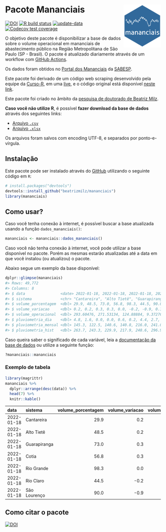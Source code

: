 
<!-- README.md is generated from README.Rmd. Please edit that file -->

# Pacote Mananciais <img src="man/figures/hexlogo.png" align="right" width = "120px"/>

<!-- badges: start -->

[![DOI](https://zenodo.org/badge/DOI/10.5281/zenodo.4733056.svg)](https://doi.org/10.5281/zenodo.4733056)
[![R build
status](https://github.com/beatrizmilz/mananciais/workflows/R-CMD-check/badge.svg)](https://github.com/beatrizmilz/mananciais/actions)
[![update-data](https://github.com/beatrizmilz/mananciais/actions/workflows/2-update_data.yaml/badge.svg)](https://github.com/beatrizmilz/mananciais/actions/workflows/2-update_data.yaml)
[![Codecov test
coverage](https://codecov.io/gh/beatrizmilz/mananciais/branch/master/graph/badge.svg)](https://codecov.io/gh/beatrizmilz/mananciais?branch=master)
<!-- badges: end -->

O objetivo deste pacote é disponibilizar a base de dados sobre o volume
operacional em mananciais de abastecimento público na Região
Metropolitana de São Paulo (SP - Brasil). O pacote é atualizado
diariamente através de um workflow com [GitHub
Actions](https://github.com/beatrizmilz/mananciais/actions).

Os dados foram obtidos no [Portal dos
Mananciais](http://mananciais.sabesp.com.br/Situacao) da
[SABESP](http://site.sabesp.com.br/site/Default.aspx).

Este pacote foi derivado de um código web scraping desenvolvido pela
equipe da [Curso-R](https://www.curso-r.com/), em uma
[live](https://youtu.be/jvZIxrMmOcQ), e o código original está
disponível [neste
link](https://github.com/curso-r/lives/blob/master/drafts/20200730_scraper_sabesp.R).

Este pacote foi criado no âmbito da [pesquisa de doutorado de Beatriz
Milz](https://beatrizmilz.github.io/tese/).

**Caso você não utilize R**, é possível **fazer download da base de
dados** através dos seguintes links:

  - [Arquivo
    `.csv`](https://github.com/beatrizmilz/mananciais/raw/master/inst/extdata/mananciais.csv)
  - [Arquivo
    `.xlsx`](https://github.com/beatrizmilz/mananciais/blob/master/inst/extdata/mananciais.xlsx?raw=true)

Os arquivos foram salvos com encoding UTF-8, e separados por
ponto-e-vírgula.

## Instalação

Este pacote pode ser instalado através do [GitHub](https://github.com/)
utilizando o seguinte código em `R`:

``` r
# install.packages("devtools")
devtools::install_github("beatrizmilz/mananciais")
library(mananciais)
```

## Como usar?

Caso você tenha conexão à internet, é possível buscar a base atualizada
usando a função `dados_mananciais()`:

``` r
mananciais <- mananciais::dados_mananciais() 
```

Caso você não tenha conexão à internet, você pode utilizar a base
disponível no pacote. Porém as mesmas estarão atualizadas até a data em
que você instalou (ou atualizou) o pacote.

Abaixo segue um exemplo da base disponível:

``` r
dplyr::glimpse(mananciais)
#> Rows: 49,772
#> Columns: 8
#> $ data                <date> 2022-01-18, 2022-01-18, 2022-01-18, 2022-01-18, 2…
#> $ sistema             <chr> "Cantareira", "Alto Tietê", "Guarapiranga", "Cotia…
#> $ volume_porcentagem  <dbl> 29.9, 48.5, 73.0, 56.8, 98.3, 44.5, 90.0, 29.7, 48…
#> $ volume_variacao     <dbl> 0.2, 0.2, 0.3, 0.3, 0.0, -0.2, -0.9, 0.1, 0.3, 0.0…
#> $ volume_operacional  <dbl> 293.60476, 271.53134, 124.88884, 9.37276, 110.2843…
#> $ pluviometria_dia    <dbl> 4.8, 1.6, 0.0, 0.0, 0.6, 0.2, 4.4, 2.7, 13.9, 22.8…
#> $ pluviometria_mensal <dbl> 145.3, 122.5, 140.6, 140.8, 216.0, 241.0, 229.0, 1…
#> $ pluviometria_hist   <dbl> 263.7, 243.3, 229.9, 217.9, 248.6, 296.9, 273.1, 2…
```

Caso queira saber o significado de cada variável, leia a [documentação
da base de
dados](https://beatrizmilz.github.io/mananciais/reference/mananciais.html)
ou utilize a seguinte função:

``` r
?mananciais::mananciais
```

### Exemplo de tabela

``` r
library(magrittr)
mananciais %>% 
  dplyr::arrange(desc(data)) %>% 
  head(7) %>%
  knitr::kable()
```

| data       | sistema      | volume\_porcentagem | volume\_variacao | volume\_operacional | pluviometria\_dia | pluviometria\_mensal | pluviometria\_hist |
| :--------- | :----------- | ------------------: | ---------------: | ------------------: | ----------------: | -------------------: | -----------------: |
| 2022-01-18 | Cantareira   |                29.9 |              0.2 |           293.60476 |               4.8 |                145.3 |              263.7 |
| 2022-01-18 | Alto Tietê   |                48.5 |              0.2 |           271.53134 |               1.6 |                122.5 |              243.3 |
| 2022-01-18 | Guarapiranga |                73.0 |              0.3 |           124.88884 |               0.0 |                140.6 |              229.9 |
| 2022-01-18 | Cotia        |                56.8 |              0.3 |             9.37276 |               0.0 |                140.8 |              217.9 |
| 2022-01-18 | Rio Grande   |                98.3 |              0.0 |           110.28432 |               0.6 |                216.0 |              248.6 |
| 2022-01-18 | Rio Claro    |                44.5 |            \-0.2 |             6.07983 |               0.2 |                241.0 |              296.9 |
| 2022-01-18 | São Lourenço |                90.0 |            \-0.9 |            79.98031 |               4.4 |                229.0 |              273.1 |

## Como citar o pacote

[![DOI](https://zenodo.org/badge/DOI/10.5281/zenodo.4733056.svg)](https://doi.org/10.5281/zenodo.4733056)
